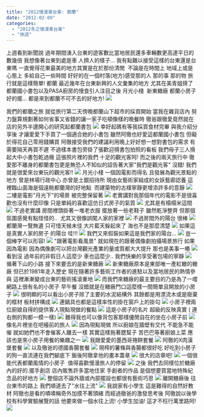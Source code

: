 ```yaml
---
title: "2012慢漫東台東: 都蘭"
date: "2012-02-09"
categories: 
  - "2012冬之慢漫東台東"
  - "旅遊"
---
```


上週看到新聞說 過年期間湧入台東的遊客數比當地居民還多車輛數更高達平日的數幾倍 我想像著台東到處是車 人擠人的樣子... 我有點難以接受這樣的台東還是台東嗎 一直覺得花東最美的地方其實是在於那份清閒  不論是在時間上 地域上或是心態上 多給自己一些時間 好好的在一個村落(地方)感受那的人 那的事 那的物 旅行就是這樣簡單! 都蘭 最近幾年在台東新興的人文彙集的地方 尤其在美青姐揹了都蘭國小書包以及PASA廚房的慢食引人注目之後 月光小棧  新東糖廠 都蘭小房子 好的擺... 都是來到都蘭不可不去的好地方! ![](images/6723436245_c93acfe923.jpg)

我們的都蘭之旅 就從旅行第二天傍晚都蘭山下超市的採買開始 當我在雜貨店內 努力盤算規劃著如何省事又省錢的讓一家子吃頓像樣的晚餐時 徹爸跟徹愛竟然就在店的另外半邊開心的研究起都蘭書包 ![](images/6717656385_66a1e2148c.jpg) 幸好起碼有等我採買食材完畢 與我介紹分享後 才讓愛愛下手買了一個適合她的小書包 雖然阿徹也好愛這都蘭國小書包 但礙於得花自己零用錢購買 阿徹接受我們的建議利用晚上好好想一想對書包的需求 有需要隔天再買不遲 不過樣本書包旁掛了張歡迎揹書包拍照的看板 我們母子三人揹起大中小書包乾過癮 這張照片裡的我們 十足的觀光客阿! 而之後的兩天旅行中 徹愛那不離身的都蘭書包更是無恐人不知似的詔告著大家"我們是觀光客" 沒錯! 我們就是很愛來台東玩的觀光客!! ![](images/6717656169_4bd8a7c646.jpg) 月光小棧 一個因電影而得名 且發展為觀光景點的地方 曾是林場行政中心 亦曾是土銀招待所 現由女藝術家組成的女妖藝廊認養 這裡臨山面海是個遠眺都蘭灣的好地點  而建築物的古樸寧靜更增添許多的意靜 ![](images/6723441559_ae10d8183c.jpg) 二樓是電影"月光下"的場景 被完整保留著 ![](images/6723441349_7979052497.jpg) 老實講對我那個年代的電影不是很喜歡也沒有什麼印像 只是單純的喜歡這仿日式房子的氣質 ![](images/6723440069_602ab180c2.jpg) 尤其是有榻榻米這間 ![](images/6723439311_bcabcbd66f.jpg) 不過老實講 房間裡頭掛著一堆老衣服 擺放著一些老鞋子 雖然乾淨整齊 但那個氛圍感覺有點怪怪的..  尤其又很像誤闖人家的家裡 ![](images/6723438687_717e316cd1.jpg) 不過房間外的陽台 很棒 ![](images/6723437395_babba51013.jpg) 都蘭灣一覽無遺 只可惜天候未佳 大片藍天躲起來了 海也不是那麼清楚 ![](images/6723441143_33b7f3f85d.jpg) 如果這是真實人家的房子 的陽台 哇!!! ![](images/6723440387_d01e7d899c.jpg) 我們又來假裝如果這是我們家的陽台... ![](images/6723438343_71bd18a574.jpg) 豈一個棒字可以形容! ![](images/6723439717_916a2f5941.jpg) "跟著電影看風景" 就如現在的跟著偶像劇拍攝場景旅行 如果因為電影 因為偶像劇可以把台灣觀光產業的量或質都大大提升 那也是美事一樁 ![](images/6723438133_fd539a2cab.jpg) 看到沒 過年前的非假日人這麼少 車也這麼少.. 我們快樂的享受著包場的寧靜 ![](images/6723437573_c55633c050.jpg) 循著下山的小路 接下來要去的是新東糖廠 ![](images/6723437013_377f87fd18.jpg) 新東糖廠原本是東部唯一產紅糖的糖廠 但已於1981年走入歷史 現在隨著許多藝術工作者的進駐以及當地居民的熱情參與 這裡漸漸變成台東的藝術搖滾重地 ![](images/6723431757_80f786fe6d.jpg) 而我們來糖廠的最主要目的乃是為了一嚐網路上很有名的小房子 早午餐 沒錯就是在糖廠門口這麼樣一間簡單且開放的小房子 ![](images/6723436245_c93acfe923.jpg) 很明顯的可以看出小房子除了主要的水泥結構外 其餘都是用漂流木或是廢棄的框材 板材拼構成 ![](images/6723434671_3d6cd77bea.jpg) 連鍋具也都是這樣率性的掛在窗戶上的掛勾 ![](images/6723436441_4e2831f7eb.jpg) 小房子裡兩位廚娘自得的提供客人現點現做的餐點 ![](images/6723435935_9d892dafcd.jpg) 這是小房子的名片 超級的反映真實 ( 連右側的狗都一模一樣) ![](images/6723435767_055d4e7648.jpg) 難得我也可以像背包客那樣優閒自在的坐在小房子前 ![](images/6723435593_bc52dea0bf.jpg) 像名片裡坐在吧檯前的旅人 ![](images/6723434255_b785ec3114.jpg) 因為現點現做 所以廚娘在牆壁有交代 不能急不能催 就如她們也不會催客人離去一樣 其實這樣拖著腮幫子 苦巴巴等著廚娘上菜 應該也是來小房子用餐的樂趣之一 ![](images/6723434469_1433c4ab58.jpg) 我跟愛愛的墨西哥捲餅套餐 ![](images/6723435073_4646bc6d92.jpg) 阿徹的X肉漢堡套餐 ![](images/6723433979_b923f94149.jpg) 以及徹爸的德國香腸套餐 ![](images/6723433823_ba6770acfa.jpg) 現榨的薯條與香腸都很好吃 好吃到小房子的狗一直流連在我們腳底下 飯後阿徹拿他的畫本蓋章 ![](images/6723433123_09689a54fc.jpg) 很大的店章吧! ![](images/6723432955_b5f618a05f.jpg) 一個很能代表都蘭風情的小房子  值得喜歡慢漫旅人的停留 ![](images/6723433291_2819be87ab.jpg) 之後 我們去同樣位於糖廠內的好的.擺手創店 店內販售許多當地住家 手創者的作品 是個想要買當地特殊紀念品的好地方 ![](images/6723432151_580962275e.jpg) 整個店不論外牆或內部擺設也都很有藝術巧思 ![](images/6723432759_8ca53f65f0.jpg) 離開糖廠後 往台東市的路上 我們順道去了"水往上流" ![](images/6723431599_43267cb037.jpg) 我說家有小學生 這是難得的自然好教材 阿徹也是看的嘖嘖稱奇外加摸不著頭緒 而經過徹爸的激發思考後 阿徹說以後學校有科學實驗展覽的話 他要來做一個水往上流! 小學生加油! 這才不枉行萬里路阿! ![](images/6723431247_2a4ff51605.jpg)
